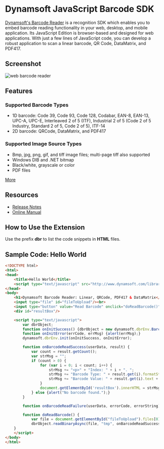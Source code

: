 # Dynamsoft JavaScript Barcode SDK
[Dynamsoft's Barcode Reader][1] is a recognition SDK which enables you to embed barcode reading functionality in your web, desktop, and mobile application. Its JavaScript Edition is browser-based and designed for web applications. With just a few lines of JavaScript code, you can develop a robust application to scan a linear barcode, QR Code, DataMatrix, and PDF417.

## Screenshot

![web barcode reader](http://www.codepool.biz/wp-content/uploads/2017/05/dbr-js-sdk.PNG)

## Features
### Supported Barcode Types
* 1D barcode: Code 39, Code 93, Code 128, Codabar, EAN-8, EAN-13, UPC-A, UPC-E, Interleaved 2 of 5 (ITF), Industrial 2 of 5 (Code 2 of 5 Industry, Standard 2 of 5, Code 2 of 5), ITF-14
* 2D barcode: QRCode, DataMatrix, and PDF417

### Supported Image Source Types
* Bmp, jpg, png, gif, and tiff image files; multi-page tiff also supported
* Windows DIB and .NET bitmap
* Black/white, grayscale or color
* PDF files

[More][2]

## Resources
* [Release Notes][3]
* [Online Manual][4]

## How to Use the Extension
Use the prefix **dbr** to list the code snippets in **HTML** files.

## Sample Code: Hello World

```HTML
<!DOCTYPE html>
<html>
<head>
    <title>Hello World</title>
    <script type="text/javascript" src="http://www.dynamsoft.com/library/dbr/dynamsoft.barcode.min.js"></script>
</head>
<body>
    <h1>Dynamsoft Barcode Reader: Linear, QRCode, PDF417 & DataMatrix</h1>
    <input type="file" id="fileToUpload"/><br>
    <input type="button" value="Read Barcode" onclick="doReadBarcode()" />
    <div id="resultBox"/>

    <script type="text/javascript">
        var dbrObject;
        function onInitSuccess() {dbrObject = new dynamsoft.dbrEnv.BarcodeReader();}
        function onInitError(errCode, errMsg) {alert(errMsg);}
        dynamsoft.dbrEnv.init(onInitSuccess, onInitError);

        function onBarcodeReadSuccess(userData, result) {
            var count = result.getCount();
            var strMsg = "";
            if (count > 0) {
                for (var i = 0; i < count; i++) {
                    strMsg += "<p>" + "Index: " + i + ". ";
                    strMsg += "Barcode Type: " + result.get(i).formatString + ", ";
                    strMsg += "Barcode Value: " + result.get(i).text + ".</p>";
                }
                document.getElementById('resultBox').innerHTML = strMsg;
            } else {alert("No barcode found.");}
        }

        function onBarcodeReadFailure(userData, errorCode, errorString) {alert(errorCode + errorString);}

        function doReadBarcode() {
            var file = document.getElementById("fileToUpload").files[0];
            dbrObject.readBinaryAsync(file, "tmp", onBarcodeReadSuccess, onBarcodeReadFailure);
    }
    </script>
</body>
</html>
```

[1]:http://www.dynamsoft.com/Products/barcode-recognition-javascript.aspx
[2]:http://www.dynamsoft.com/Products/read-barcode-from-image-pdf.aspx
[3]:http://www.dynamsoft.com/Products/Dynamic-Barcode-Reader-News.aspx
[4]:http://www.dynamsoft.com/Products/Barcode-Reader-Resources.aspx#dbrResourceGuide
